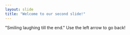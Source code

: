 ```yaml
---
layout: slide
title: "Welcome to our second slide!"
---
```

"Smiling laughing till the end."
Use the left arrow to go back!
